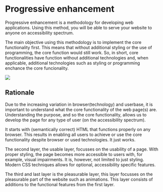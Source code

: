 # Progressive enhancement

Progressive enhancement is a methodology for developing web applications. Using this method, you will be able to serve your website to anyone on accessibility spectrum.

The main objective using this methodology is to implement the core functionality first. This means that without additional styling or the use of programming, the core function would still work. So, in short, core functionalities have function without additional technologies and, when applicable, additional technologies such as styling or programming enchance the core funcionality.

![](https://camo.githubusercontent.com/2c3c8a9256f83a67dad58bfe9df751a8ac2a6842ff210e7ceb921f1a5deb029a/68747470733a2f2f6d69726f2e6d656469756d2e636f6d2f6d61782f313430302f312a39316833534750766579553877316445546d6d3351412e676966)


## Rationale 
Due to the increasing variation in browser(technology) and userbase, it is important to understand what the core functionality of the web page(s) are. Understanding the purpose, and so the core functionality, allows us to develop the page for any type of user (on the accessibility spectrum). 

It starts with (semantically correct) HTML that functions properly on any browser. This results in enabling all users to achieve or use the core functionality despite browser or used technologies. It just works. 

The second layer, the usable layer, focusses on the usability of a page. With proper styling, the page becomes more accessible to users with, for example, visual impairments. It is, however, not limited to just styling. Modern CSS techniques allows for optional, accessibility specific features.

The third and last layer is the pleasurable layer, this layer focusses on the pleasurable part of the website such as animations. This layer consists of additions to the functional features from the first layer.
